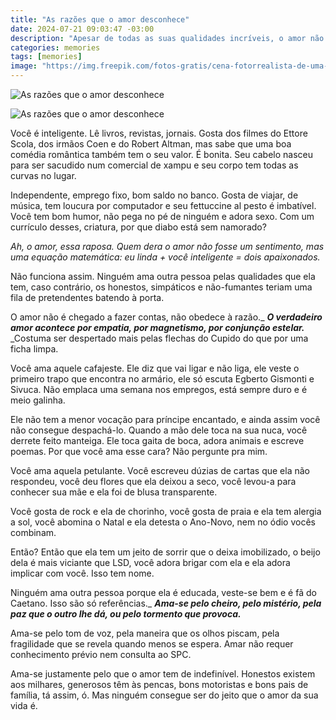 ```yaml
---
title: "As razões que o amor desconhece"
date: 2024-07-21 09:03:47 -03:00
description: "Apesar de todas as suas qualidades incríveis, o amor não segue regras ou equações. Ele acontece por empatia, magnetismo e pura magia"
categories: memories
tags: [memories]
image: "https://img.freepik.com/fotos-gratis/cena-fotorrealista-de-uma-relacao-nao-monogamica_23-2151266402.jpg?t=st=1721573843~exp=1721577443~hmac=e18186bbc3c6ba992b0ee8580006d159dd1fff61be5997a49286e9b0bc441166&w=826"
---
```


![As razões que o amor desconhece](https://cdn.jsdelivr.net/gh/geanramos/files/img/filosofando.png)

![As razões que o amor desconhece](https://substack-post-media.s3.amazonaws.com/public/images/bc843938-7593-4675-8696-84bc9d352e27_735x909.jpeg)

Você é inteligente. Lê livros, revistas, jornais. Gosta dos filmes do Ettore Scola, dos irmãos Coen e do Robert Altman, mas sabe que uma boa comédia romântica também tem o seu valor. É bonita. Seu cabelo nasceu para ser sacudido num comercial de xampu e seu corpo tem todas as curvas no lugar. 

Independente, emprego fixo, bom saldo no banco. Gosta de viajar, de música, tem loucura por computador e seu fettuccine al pesto é imbatível. Você tem bom humor, não pega no pé de ninguém e adora sexo. Com um currículo desses, criatura, por que diabo está sem namorado?
  
_Ah, o amor, essa raposa. Quem dera o amor não fosse um sentimento, mas uma equação matemática: eu linda + você inteligente = dois apaixonados._  
  
Não funciona assim. Ninguém ama outra pessoa pelas qualidades que ela tem, caso contrário, os honestos, simpáticos e não-fumantes teriam uma fila de pretendentes batendo à porta. 

O amor não é chegado a fazer contas, não obedece à razão._ **_O verdadeiro amor acontece por empatia, por magnetismo, por conjunção estelar._** _Costuma ser despertado mais pelas flechas do Cupido do que por uma ficha limpa.
  
Você ama aquele cafajeste. Ele diz que vai ligar e não liga, ele veste o primeiro trapo que encontra no armário, ele só escuta Egberto Gismonti e Sivuca. Não emplaca uma semana nos empregos, está sempre duro e é meio galinha. 

Ele não tem a menor vocação para príncipe encantado, e ainda assim você não consegue despachá-lo. Quando a mão dele toca na sua nuca, você derrete feito manteiga. Ele toca gaita de boca, adora animais e escreve poemas. Por que você ama esse cara? Não pergunte pra mim.
  
Você ama aquela petulante. Você escreveu dúzias de cartas que ela não respondeu, você deu flores que ela deixou a seco, você levou-a para conhecer sua mãe e ela foi de blusa transparente. 

Você gosta de rock e ela de chorinho, você gosta de praia e ela tem alergia a sol, você abomina o Natal e ela detesta o Ano-Novo, nem no ódio vocês combinam. 

Então? Então que ela tem um jeito de sorrir que o deixa imobilizado, o beijo dela é mais viciante que LSD, você adora brigar com ela e ela adora implicar com você. Isso tem nome.
  
Ninguém ama outra pessoa porque ela é educada, veste-se bem e é fã do Caetano. Isso são só referências._ _**Ama-se pelo cheiro, pelo mistério, pela paz que o outro lhe dá, ou pelo tormento que provoca.**_

Ama-se pelo tom de voz, pela maneira que os olhos piscam, pela fragilidade que se revela quando menos se espera. Amar não requer conhecimento prévio nem consulta ao SPC. 

Ama-se justamente pelo que o amor tem de indefinível. Honestos existem aos milhares, generosos têm às pencas, bons motoristas e bons pais de família, tá assim, ó. Mas ninguém consegue ser do jeito que o amor da sua vida é.